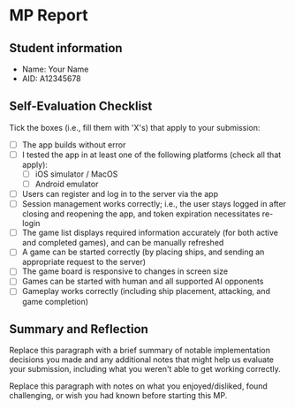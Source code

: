 # MP Report

## Student information

- Name: Your Name
- AID: A12345678

## Self-Evaluation Checklist

Tick the boxes (i.e., fill them with 'X's) that apply to your submission:

- [ ] The app builds without error
- [ ] I tested the app in at least one of the following platforms (check all
      that apply):
  - [ ] iOS simulator / MacOS
  - [ ] Android emulator
- [ ] Users can register and log in to the server via the app
- [ ] Session management works correctly; i.e., the user stays logged in after
      closing and reopening the app, and token expiration necessitates re-login
- [ ] The game list displays required information accurately (for both active
      and completed games), and can be manually refreshed
- [ ] A game can be started correctly (by placing ships, and sending an
      appropriate request to the server)
- [ ] The game board is responsive to changes in screen size
- [ ] Games can be started with human and all supported AI opponents
- [ ] Gameplay works correctly (including ship placement, attacking, and game
      completion)

## Summary and Reflection

Replace this paragraph with a brief summary of notable implementation decisions
you made and any additional notes that might help us evaluate your submission,
including what you weren't able to get working correctly.

Replace this paragraph with notes on what you enjoyed/disliked, found
challenging, or wish you had known before starting this MP.
